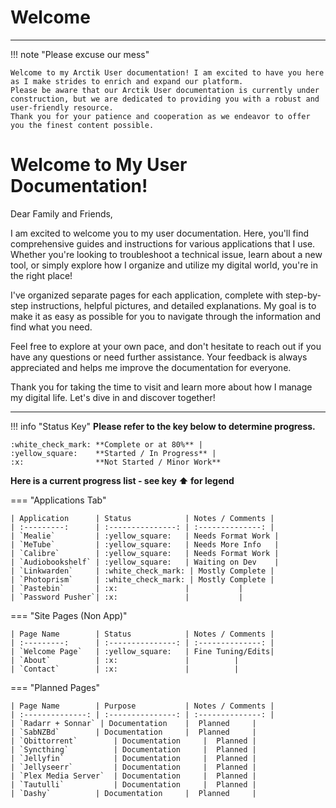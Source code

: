 # Welcome
---
!!! note "Please excuse our mess"

	Welcome to my Arctik User documentation! I am excited to have you here as I make strides to enrich and expand our platform. 
	Please be aware that our Arctik User documentation is currently under construction, but we are dedicated to providing you with a robust and user-friendly resource. 
	Thank you for your patience and cooperation as we endeavor to offer you the finest content possible.

# Welcome to My User Documentation!

Dear Family and Friends,

I am excited to welcome you to my user documentation. Here, you'll find comprehensive guides and instructions for various applications that I use. Whether you're looking to troubleshoot a technical issue, learn about a new tool, or simply explore how I organize and utilize my digital world, you're in the right place!

I've organized separate pages for each application, complete with step-by-step instructions, helpful pictures, and detailed explanations. My goal is to make it as easy as possible for you to navigate through the information and find what you need.

Feel free to explore at your own pace, and don't hesitate to reach out if you have any questions or need further assistance. Your feedback is always appreciated and helps me improve the documentation for everyone.

Thank you for taking the time to visit and learn more about how I manage my digital life. Let's dive in and discover together!

---

!!! info "Status Key"
	**Please refer to the key below to determine progress.**
		
	:white_check_mark: **Complete or at 80%** |
	:yellow_square:    **Started / In Progress** |
	:x:                **Not Started / Minor Work**

**Here is a current progress list - see key :arrow_up: for legend**

=== "Applications Tab"

	| Application      | Status            | Notes / Comments |
	| :---------:      | :---------------: | :--------------: |
	| `Mealie`         | :yellow_square:   | Needs Format Work |
	| `MeTube`         | :yellow_square:   | Needs More Info   |
	| `Calibre`        | :yellow_square:   | Needs Format Work |
	| `Audiobookshelf` | :yellow_square:   | Waiting on Dev    |
	| `Linkwarden`     | :white_check_mark: | Mostly Complete |
	| `Photoprism`     | :white_check_mark: | Mostly Complete |
	| `Pastebin`       | :x:               |		   |
	| `Password Pusher`| :x:               |		   |

=== "Site Pages (Non App)"

	| Page Name        | Status            | Notes / Comments |
	| :---------:      | :---------------: | :--------------: |
	| `Welcome Page`   | :yellow_square:   | Fine Tuning/Edits|
	| `About`          | :x:               | 		  |
	| `Contact`        | :x:               |		  |

=== "Planned Pages"

	| Page Name		   | Purpose		   | Notes / Comments |
	| :--------------: | :---------------: | :--------------: |
	| `Radarr + Sonnar` | Documentation	   |  Planned	  |
	| `SabNZBd`		   | Documentation     |  Planned	  |
	| `Qbittorrent`		   | Documentation     |  Planned |
	| `Syncthing`		   | Documentation     |  Planned |
	| `Jellyfin`		   | Documentation     |  Planned |
	| `Jellyseerr`		   | Documentation     |  Planned |
	| `Plex Media Server`  | Documentation     |  Planned |
	| `Tautulli`		   | Documentation     |  Planned |
	| `Dashy`		   | Documentation     |  Planned	  |